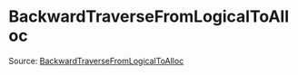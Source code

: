 # BackwardTraverseFromLogicalToAlloc

Source: [BackwardTraverseFromLogicalToAlloc](../csrc/tensor_metadata.cpp#L125)
